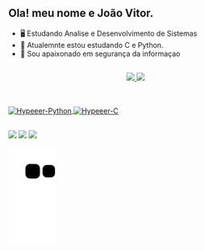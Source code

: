 ## Ola! meu nome e João Vitor.
- 🖥️ Estudando Analise e Desenvolvimento de Sistemas 
- 🌱 Atualemnte estou estudando C e Python. 
- 💞️ Sou apaixonado em segurança da informaçao
 ##
<div align="center">
  <a href="https://github.com/Hypeeer">
  <img height="150em" src="https://github-readme-stats.vercel.app/api?username=Hypeeer&show_icons=true&theme=cobalt&include_all_commits=true&count_private=true"/>
  <img height="150em" src="https://github-readme-stats.vercel.app/api/top-langs/?username=Hypeeer&layout=compact&langs_count=7&theme=cobalt"/>
</div>
  
  ##
  
  <div style="display: inline_block"><br>
  <img align="center" alt="Hypeeer-Python" height="35" width="150" src="https://img.shields.io/badge/Python-14354C?style=for-the-badge&logo=python&logoColor=white">
    <img align="center" alt="Hypeeer-C" height="35" width="125" src="https://img.shields.io/badge/C-00599C?style=for-the-badge&logo=c&logoColor=white">
</div>
  
  ##
  
  <div>
 <a href="https://discord.com/channels/@me/483396751420686376 target="_blank"><img src="https://img.shields.io/badge/Discord-7289DA?style=for-the-badge&logo=discord&logoColor=white" target="_blank"></a> 
  <a href = "vittorjoao18@hotmail.com"><img src="https://img.shields.io/badge/Microsoft_Outlook-0078D4?style=for-the-badge&logo=microsoft-outlook&logoColor=white"></a>
  <a href="https://www.linkedin.com/in/jo%C3%A3o-vitor-4795aa210/" target="_blank"><img src="https://img.shields.io/badge/-LinkedIn-%230077B5?style=for-the-badge&logo=linkedin&logoColor=white" target="_blank"></a> 
  
  ![Snake animation](https://github.com/Hypeeer/Hypeeer/blob/output/github-contribution-grid-snake.svg)
 
</div>
